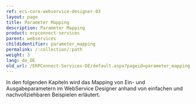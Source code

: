 ```yaml
---
ref: ecs-core-webservice-designer-03
layout: page
title: Parameter Mapping
description: Parameter Mapping
product: erpconnect-services
parent: webservices
childidentifier: parameter_mapping
permalink: /:collection/:path
weight: 3
lang: de_DE
old_url: /ERPConnect-Services-DE/default.aspx?pageid=parameter_mapping
---
```


In den folgenden Kapiteln wird das Mapping von Ein- und Ausgabeparametern im WebService Designer anhand von einfachen und nachvollziehbaren Beispielen erläutert. 